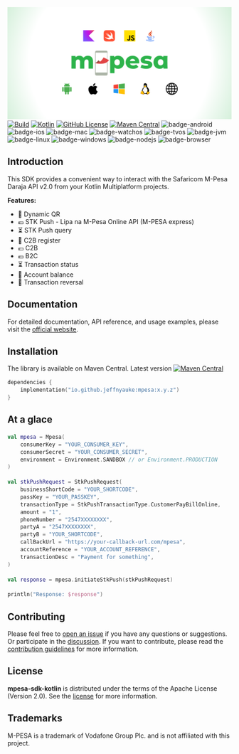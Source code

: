 ![Banner](/docs/Writerside/images/mpesa_sdk_kotlin.png)
[![Build](https://github.com/jeffnyauke/mpesa-sdk-kotlin/actions/workflows/check.yml/badge.svg)](https://github.com/jeffnyauke/mpesa-kmp-library/actions/workflows/check.yml)
[![Kotlin](https://img.shields.io/badge/kotlin-1.9.22-blue.svg?logo=kotlin)](http://kotlinlang.org)
[![GitHub License](https://img.shields.io/badge/license-Apache%20License%202.0-blue.svg?style=flat)](http://www.apache.org/licenses/LICENSE-2.0)
[![Maven Central](https://img.shields.io/maven-central/v/io.github.jeffnyauke/mpesa-sdk-kotlin?color=blue)](https://search.maven.org/search?q=g:io.github.jeffnyauke.mpesa)
![badge-android](http://img.shields.io/badge/platform-android-6EDB8D.svg?style=flat)
![badge-ios](http://img.shields.io/badge/platform-ios-CDCDCD.svg?style=flat)
![badge-mac](http://img.shields.io/badge/platform-macos-111111.svg?style=flat)
![badge-watchos](http://img.shields.io/badge/platform-watchos-C0C0C0.svg?style=flat)
![badge-tvos](http://img.shields.io/badge/platform-tvos-808080.svg?style=flat)
![badge-jvm](http://img.shields.io/badge/platform-jvm-DB413D.svg?style=flat)
![badge-linux](http://img.shields.io/badge/platform-linux-2D3F6C.svg?style=flat)
![badge-windows](http://img.shields.io/badge/platform-windows-4D76CD.svg?style=flat)
![badge-nodejs](https://img.shields.io/badge/platform-jsNode-F8DB5D.svg?style=flat)
![badge-browser](https://img.shields.io/badge/platform-jsBrowser-F8DB5D.svg?style=flat)

## Introduction

This SDK provides a convenient way to interact with the Safaricom M-Pesa Daraja API v2.0 from your Kotlin Multiplatform projects.

**Features:**

- 🤳 Dynamic QR
- 💶 STK Push - Lipa na M-Pesa Online API (M-PESA express)
- ⏳ STK Push query
- 📝 C2B register
- 💶 C2B
- 💶 B2C
- ⏳ Transaction status
- 🏦 Account balance
- 🔁 Transaction reversal

## Documentation

For detailed documentation, API reference, and usage examples, please visit the [official website](https://jeffnyauke.github.io/mpesa-sdk-kotlin/).

## Installation

The library is available on Maven Central. Latest version [![Maven Central](https://img.shields.io/maven-central/v/com.github.jeffnyauke/mpesa-sdk-kotlin?color=blue)](https://search.maven.org/search?q=g:com.github.jeffnyauke.mpesa)

```kotlin
dependencies {
    implementation("io.github.jeffnyauke:mpesa:x.y.z")
}
```

## At a glace

```kotlin
val mpesa = Mpesa(
    consumerKey = "YOUR_CONSUMER_KEY",
    consumerSecret = "YOUR_CONSUMER_SECRET",
    environment = Environment.SANDBOX // or Environment.PRODUCTION
)

val stkPushRequest = StkPushRequest(
    businessShortCode = "YOUR_SHORTCODE",
    passKey = "YOUR_PASSKEY",
    transactionType = StkPushTransactionType.CustomerPayBillOnline,
    amount = "1",
    phoneNumber = "2547XXXXXXXX",
    partyA = "2547XXXXXXXX",
    partyB = "YOUR_SHORTCODE",
    callBackUrl = "https://your-callback-url.com/mpesa",
    accountReference = "YOUR_ACCOUNT_REFERENCE",
    transactionDesc = "Payment for something",
)

val response = mpesa.initiateStkPush(stkPushRequest)

println("Response: $response")
```

## Contributing

Please feel free
to [open an issue](https://github.com/jeffnyauke/mpesa-sdk-kotlin/issues/new/choose) if you have any
questions or suggestions. Or participate in
the [discussion](https://github.com/jeffnyauke/mpesa-kmp-library/discussions). If you want to
contribute, please read
the [contribution guidelines](https://github.com/jeffnyauke/mpesa-kmp-library/blob/main/CONTRIBUTING.md)
for more information.

## License

**mpesa-sdk-kotlin** is distributed under the terms of the Apache License (Version 2.0). See the
[license](LICENSE) for more information.

## Trademarks

M-PESA is a trademark of Vodafone Group Plc. and is not affiliated with this project.
